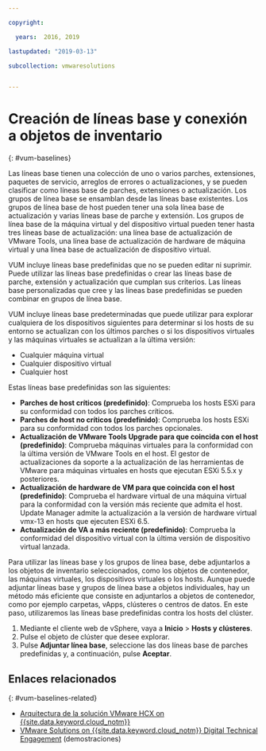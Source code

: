 ```yaml
---

copyright:

  years:  2016, 2019

lastupdated: "2019-03-13"

subcollection: vmwaresolutions


---
```


# Creación de líneas base y conexión a objetos de inventario
{: #vum-baselines}

Las líneas base tienen una colección de uno o varios parches, extensiones, paquetes de servicio, arreglos de errores o actualizaciones, y se pueden clasificar como líneas base de parches, extensiones o actualización. Los grupos de línea base se ensamblan desde las líneas base existentes. Los grupos de línea base de host pueden tener una sola línea base de actualización y varias líneas base de parche y extensión. Los grupos de línea base de la máquina virtual y del dispositivo virtual pueden tener hasta tres líneas base de actualización: una línea base de actualización de VMware Tools, una línea base de actualización de hardware de máquina virtual y una línea base de actualización de dispositivo virtual.

VUM incluye líneas base predefinidas que no se pueden editar ni suprimir. Puede utilizar las líneas base predefinidas o crear las líneas base de parche, extensión y actualización que cumplan sus criterios. Las líneas base personalizadas que cree y las líneas base predefinidas se pueden combinar en grupos de línea base.

VUM incluye líneas base predeterminadas que puede utilizar para explorar cualquiera de los dispositivos siguientes para determinar si los hosts de su entorno se actualizan con los últimos parches o si los dispositivos virtuales y las máquinas virtuales se actualizan a la última versión:
* Cualquier máquina virtual
* Cualquier dispositivo virtual
* Cualquier host

Estas líneas base predefinidas son las siguientes:
* **Parches de host críticos (predefinido)**: Comprueba los hosts ESXi para su conformidad con todos los parches críticos.
* **Parches de host no críticos (predefinido)**: Comprueba los hosts ESXi para su conformidad con todos los parches opcionales.
* **Actualización de VMware Tools Upgrade para que coincida con el host (predefinido)**: Comprueba máquinas virtuales para la conformidad con la última versión de VMware Tools en el host. El gestor de actualizaciones da soporte a la actualización de las herramientas de VMware para máquinas virtuales en hosts que ejecutan ESXi 5.5.x y posteriores.
* **Actualización de hardware de VM para que coincida con el host (predefinido)**: Comprueba el hardware virtual de una máquina virtual para la conformidad con la versión más reciente que admita el host. Update Manager admite la actualización a la versión de hardware virtual vmx-13 en hosts que ejecuten ESXi 6.5.
* **Actualización de VA a más reciente (predefinido)**: Comprueba la conformidad del dispositivo virtual con la última versión de dispositivo virtual lanzada.

Para utilizar las líneas base y los grupos de línea base, debe adjuntarlos a los objetos de inventario seleccionados, como los objetos de contenedor, las máquinas virtuales, los dispositivos virtuales o los hosts. Aunque puede adjuntar líneas base y grupos de línea base a objetos individuales, hay un método más eficiente que consiste en adjuntarlos a objetos de contenedor, como por ejemplo carpetas, vApps, clústeres o centros de datos. En este paso, utilizaremos las líneas base predefinidas contra los hosts del clúster.

1. Mediante el cliente web de vSphere, vaya a **Inicio** > **Hosts y clústeres**.
2. Pulse el objeto de clúster que desee explorar.
3. Pulse **Adjuntar línea base**, seleccione las dos líneas base de parches predefinidas y, a continuación, pulse **Aceptar**.

## Enlaces relacionados
{: #vum-baselines-related}

* [Arquitectura de la solución VMware HCX on {{site.data.keyword.cloud_notm}}](/docs/services/vmwaresolutions/services?topic=vmware-solutions-hcx-archi-intro#hcx-archi-intro)
* [VMware Solutions on {{site.data.keyword.cloud_notm}} Digital Technical Engagement](https://ibm-dte.mybluemix.net/ibm-vmware) (demostraciones)
